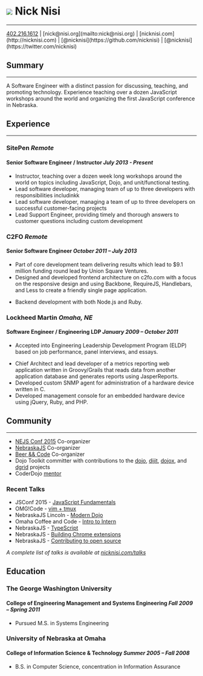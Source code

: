 # <img src="/assets/images/beef_nick.png" class="portrait"> Nick Nisi

-----------

<div id="contact">
<a href=""><span class="icon fa fa-mobile-phone"></span>402.216.1612</a> | [<span class="icon fa fa-envelope"></span>nick@nisi.org](mailto:nick@nisi.org) | [<span class="icon fa fa-globe"></span>nicknisi.com](http://nicknisi.com) |  [<span class="icon fa fa-github"></span>@nicknisi](https://github.com/nicknisi) | [<span class="icon fa fa-twitter"></span>@nicknisi](https://twitter.com/nicknisi)
</div>

## <span class="icon fa fa-paw"></span>Summary

-----------

A Software Engineer with a distinct passion for discussing, teaching, and promoting technology. Experience teaching over a dozen JavaScript workshops around the world and organizing the first JavaScript conference in Nebraska.

<!--
## <span class="icon fa fa-code"></span>Skills

+ Scalable, responsive HTML5 and CSS3.
+ Fluent in JavaScript (functional, Object-oriented, unobtrusive) and experience using Backbone, jQuery, Dojo, RequireJS, Kinetic, and Impact.
+ Fluent with Git and Github. Experience with Subversion.
+ Experience working in Node.JS, Ruby, Java/Groovy, PHP, and C/C++ environments.
+ Very comfortable with the command line (and a vim fanatic).
-->

## <span class="icon fa fa-briefcase"></span>Experience
-----------

### SitePen _Remote_
#### Senior Software Engineer / Instructor _July 2013 - Present_

+ Instructor, teaching over a dozen week long workshops around the world on topics including JavaScript, Dojo, and unit/functional testing.
+ Lead software developer, managing team of up to three developers with responsibilities includinkk
+ Lead software developer, managing a team of up to three developers on successful customer-facing projects
+ Lead Support Engineer, providing timely and thorough answers to customer questions including custom development

### C2FO _Remote_
#### Senior Software Engineer _October 2011 – July 2013_

+ Part of core development team delivering results which lead to $9.1 million funding round lead by Union Square Ventures.
+ Designed and developed frontend architecture on c2fo.com with a focus on the responsive design and using Backbone, RequireJS, Handlebars, and Less to create a friendly single page application.
<!--+ Upgraded application from Dojo 1.4 to Dojo 1.7 which included the transition from the old module system to the new Asynchronous Module Definition (AMD) style. -->
+ Backend development with both Node.js and Ruby.
<!-- + Contributed core content to QuickPay, the Pollenware enterprise application, involving work with Dojo, Ruby/Sinatra, and HTML/CSS. -->
<!-- + Utilized an expert knowledge of JavaScript, HTML, DOM, and CSS to deliver advanced interface and controls. -->

<!-- <span class="page-break"></span> -->
<!--
### Freelance _Omaha, NE_
#### Sub-Contracting _April 2012 – June 2012_

+ Architected and implemented a proof of concept application for a client utilizing advanced HTML5 and canvas technologies.
+ Demonstrated the feasibility of using these technologies to make a custom, drag and drop interface that is functional on desktop and iPad/tablet devices.
+ Utilized Backbone Models and Views to manage rendering and state of shapes and images drawn to a canvas.
+ Connected to simple REST interface written in Ruby on Rails to save and load state.
+ Delivered on time and successfully.
-->

### Lockheed Martin _Omaha, NE_
#### Software Engineer / Engineering LDP _January 2009 – October 2011_

+ Accepted into Engineering Leadership Development Program (ELDP) based on job performance, panel interviews, and essays.
<!-- + Development lead for maintenance drop focusing on performance enhancement and usability, where duties include leading a team of three engineers, supporting builds and turnovers, and cross functional coordination to facilitate the engineering life cycle. -->
<!-- + Lead Developer of a system demo application using Flash and driven by XML files which included audio narration, videos, and interactive elements for the customer and met regularly with a customer working group to ensure the demo met their needs. -->
+ Chief Architect and lead developer of a metrics reporting web application written in Groovy/Grails that reads data from another application database and generates reports using JasperReports.
+ Developed custom SNMP agent for administration of a hardware device written in C.
+ Developed management console for an embedded hardware device using jQuery, Ruby, and PHP.
<!-- + Developed a client side network performance testing application using JavaScript. -->
<!-- + Web application development with Java/Spring/Struts. -->
<!--+ Set up Hadoop cluster and utilized MapReduce for analysis of large quantities of network traffic data. -->
<!-- + Implemented the most visible components of web application including custom jQuery/TinyMCE plugins, a custom application navigation system, and the development of a custom inline rich text editor in JavaScript. -->

## <span class="icon fa fa-group"></span>Community

-----------

+ [NEJS Conf 2015](http://nejsconf.com) Co-organizer
+ [NebraskaJS](http://nebraskajs.com) Co-organizer
+ [Beer && Code](http://beerandcode.org) Co-organizer
+ Dojo Toolkit committer with contributions to the [dojo](https://github.com/dojo/dojo/pulls?utf8=%E2%9C%93&q=author%3Anicknisi), [dijit](https://github.com/dojo/dijit/pulls?utf8=%E2%9C%93&q=author%3Anicknisi), [dojox](https://github.com/dojo/dojox/pulls?utf8=%E2%9C%93&q=author%3Anicknisi), and [dgrid](https://github.com/sitepen/dgrid/pulls?utf8=%E2%9C%93&q=author%3Anicknisi) projects
+ CoderDojo [mentor](http://siliconprairienews.com/2014/03/saturday-s-aim-coderdojo-draws-dozens-of-omaha-teens-to-code/)

### Recent Talks

+ JSConf 2015 - [JavaScript Fundamentals](http://2015.jsconf.us/speakers.html#nisi)
+ OMG!Code - [vim  + tmux](https://www.youtube.com/watch?v=5r6yzFEXajQ)
+ NebraskaJS Lincoln - [Modern Dojo](https://www.youtube.com/watch?v=__7Fg1h_N6w)
+ Omaha Coffee and Code - [Intro to Intern](https://www.youtube.com/watch?v=Fgt_frjlAaQ)
+ NebraskaJS - [TypeScript](https://www.youtube.com/watch?v=nLCedy68Qf4)
+ NebraskaJS - [Building Chrome extensions](https://www.youtube.com/watch?v=HzJ9pUWb2rA)
+ NebraskaJS - [Contributing to open source](https://vimeo.com/99035913)

*A complete list of talks is available at [nicknisi.com/talks](http://nicknisi.com/talks)*

<!--
### Work & Open Source Contributions

+ Contributor to the [dojo](https://github.com/dojo/dojo/pulls?utf8=%E2%9C%93&q=author%3Anicknisi), [dijit](https://github.com/dojo/dijit/pulls?utf8=%E2%9C%93&q=author%3Anicknisi), [dojox](https://github.com/dojo/dojox/pulls?utf8=%E2%9C%93&q=author%3Anicknisi), and [dgrid](https://github.com/sitepen/dgrid/pulls?utf8=%E2%9C%93&q=author%3Anicknisi) projects.
+ [Thumbs](https://github.com/C2FO/thumbs) - A evolution on top of Backbone providing subviews, model binding, and an overall reduction in boilerplate Backbone code.
+ [Beer && Code](https://github.com/beerandcode) - The home for all things Beer && Code.
+ [grunt-lib-phantomjs](https://github.com/gruntjs/grunt-lib-phantomjs/commits/master?author=nicknisi) - Helped test and push the project.
  along when an issue cropped up with one of its dependencies.
+ [grunt-bower-config](https://github.com/nicknisi/grunt-bower-config) - A helper for getting exactly what you want from [Bower](https://bower.io) and leaving the rest behind. 
+ HackOmaha 2012 - First Runner Up - [SafeOmaha](https://github.com/nicknisi/safeomaha) - a heatmap of Omaha crime data.
+ Startup Weekend 2011 - Created [Startup Weekend: The Game](http://startupweekend.org/2011/10/06/play-startup-weekend-the-game/) written in JavaScript/Canvas on top of Impact.js.
+ Contributed to the development of [Silicon Prairie News: The
  Game](http://www.siliconprairienews.com/2011/12/save-the-prairie-play-the-silicon-prairie-news-game-by-slouchcouch) written in JavaScript/Canvas on top of Impact.js.

> Unfortunately the games are no longer available online. Sorry about that!

-->

## <span class="icon fa fa-book"></span>Education

### The George Washington University
#### College of Engineering Management and Systems Engineering _Fall 2009 – Spring 2011_

+ Pursued M.S. in Systems Engineering

### University of Nebraska at Omaha
#### College of Information Science & Technology _Summer 2005 – Fall 2008_

+ B.S. in Computer Science, concentration in Information Assurance
